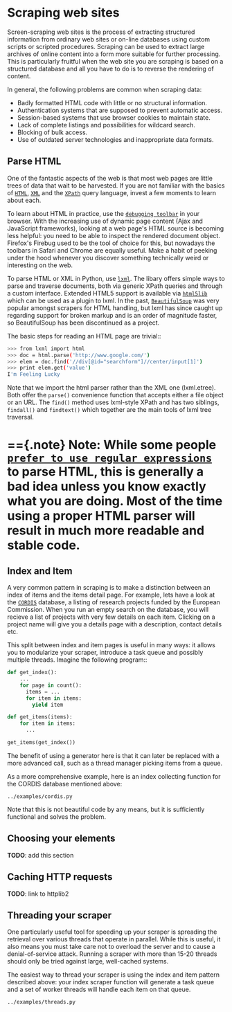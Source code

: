 Scraping web sites
==================

Screen-scraping web sites is the process of extracting structured information from ordinary web sites or on-line databases using custom scripts or scripted procedures. Scraping can be used to extract large archives of online content into a form more suitable for further processing. This is particularly fruitful when the web site you are scraping is based on a structured database and all you have to do is to reverse the rendering of content.

In general, the following problems are common when scraping data:

 * Badly formatted HTML code with little or no structural information.
 * Authentication systems that are supposed to prevent automatic access.
 * Session-based systems that use browser cookies to maintain state.
 * Lack of complete listings and possibilities for wildcard search.
 * Blocking of bulk access.
 * Use of outdated server technologies and inappropriate data formats.

Parse HTML
----------

One of the fantastic aspects of the web is that most web pages are little trees of data that wait to be harvested. If you are not familiar with the basics of [`HTML`](http://en.selfhtml.org/), [`XML`](http://www.xml.com/pub/a/98/10/guide0.html) and the [`XPath`](http://lxml.de/xpathxslt.html#xpath) query language, invest a few moments to learn about each.

To learn about HTML in practice, use the [`debugging toolbar`](http://getfirebug.com/) in your browser. With the increasing use of dynamic page content (Ajax and JavaScript frameworks), looking at a web page's HTML source is becoming less helpful: you need to be able to inspect the rendered document object. Firefox's Firebug used to be the tool of choice for this, but nowadays the toolbars in Safari and Chrome are equally useful. Make a habit of peeking under the hood whenever you discover something technically weird or interesting on the web.

To parse HTML or XML in Python, use [`lxml`](http://lxml.de). The libary offers simple ways to parse and traverse documents, both via generic XPath queries and through a custom interface. Extended HTML5 support is available via [`html5lib`](http://code.google.com/p/html5lib/) which can be used as a plugin to lxml. In the past, [`BeautifulSoup`](http://www.crummy.com/software/BeautifulSoup/) was very popular amongst scrapers for HTML handling, but lxml has since caught up regarding support for broken markup and is an order of magnitude faster, so BeautifulSoup has been discontinued as a project.

The basic steps for reading an HTML page are trivial::

```bash
>>> from lxml import html
>>> doc = html.parse('http://www.google.com/')
>>> elem = doc.find('//div[@id="searchform"]//center/input[1]')
>>> print elem.get('value')
I'm Feeling Lucky
```

Note that we import the html parser rather than the XML one (lxml.etree). Both offer the ``parse()`` convenience function that accepts either a file object or an URL. The ``find()`` method uses lxml-style XPath and has two siblings, ``findall()`` and ``findtext()`` which together are the main tools of lxml tree
traversal.

=={.note}
**Note**: While some people [`prefer to use regular expressions`](http://stackoverflow.com/questions/4231382/regular-expression-pattern-not-matching-anywhere-in-string/4234491#4234491) to parse HTML, this is generally a bad idea unless you know exactly what you are doing. Most of the time using a proper HTML parser will result in much more readable and 
stable code.
==

Index and Item
--------------

A very common pattern in scraping is to make a distinction between an index of items and the items detail page. For example, lets have a look at the [`CORDIS`](http://cordis.europa.eu/fp7/projects_en.html) database, a listing of research projects funded by the European Commission. When you run an empty search on the database, you will recieve a list of projects with very few details on each item. Clicking on a project name will give you a details page with a description, contact details etc.

This split between index and item pages is useful in many ways: it allows you to modularize your scraper, introduce a task queue and possibly multiple threads. Imagine the following program::

```python
def get_index():
	...
	for page in count():
	  items = ...
	  for item in items:
		yield item

def get_items(items):
	for item in items:
	  ...

get_items(get_index())
```

The benefit of using a generator here is that it can later be replaced with a more advanced call, such as a thread manager picking items from a queue.

As a more comprehensive example, here is an index collecting function for the CORDIS database mentioned above:

```
../examples/cordis.py
```

Note that this is not beautiful code by any means, but it is sufficiently functional and solves the problem.


Choosing your elements
----------------------

**TODO**: add this section

Caching HTTP requests
---------------------

**TODO**: link to httplib2

Threading your scraper
----------------------

One particularly useful tool for speeding up your scraper is spreading the retrieval over various threads that operate in parallel. While this is useful, it also means you must take care not to overload the server and to cause a denial-of-service attack. Running a scraper with more than 15-20 threads should only be tried against large, well-cached systems.

The easiest way to thread your scraper is using the index and item pattern described above: your index scraper function will generate a task queue and a set of worker threads will handle each item on that queue.

```
../examples/threads.py
```

